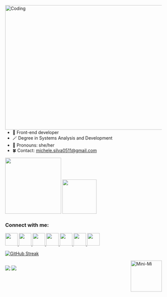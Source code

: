 <div>
  <img align="right" alt="Coding" width="400%" height="400px" style="object-fit:contain" src="https://media.giphy.com/media/v1.Y2lkPTc5MGI3NjExNDNlM2FxNDcwYm9zeGJ6ZnNpdDUxenVteHFsang0bnFtcDRyNmV2diZlcD12MV9pbnRlcm5hbF9naWZfYnlfaWQmY3Q9Zw/b8aJTVzAInH2StQkAO/giphy.gif">
</div>

- 💟 Front-end developer
- 🪄 Degree in Systems Analysis and Development
- 🍒 Pronouns: she/her
- 🍀 Contact: michele.silva0511@gmail.com

<div>
  <a href="https://github.com/michelesilva20">
  <img height="180em" src="https://github-readme-stats.vercel.app/api?username=michelesilva20&show_icons=true&theme=tokyonight&include_all_commits=true&count_private=true"/></a>
  <a href="https://github.com/michelesilva20">
    <img height="110em" src="https://github-readme-stats.vercel.app/api/top-langs/?username=michelesilva20&layout=compact&langs_count=7&theme=tokyonight"/></a>
</div>
  
  <div align="left">
    <h3>Connect with me:</h3>
   <a href="#" target="_blank"> 
     <img src="https://cdn.jsdelivr.net/gh/devicons/devicon@latest/icons/html5/html5-original.svg" width="40" height="40"/>
   </a> 
   <a href="#" target="_blank"> 
     <img src="https://cdn.jsdelivr.net/gh/devicons/devicon@latest/icons/css3/css3-original.svg" width="40" height="40"/>
   </a> 
    <a href="#" target="_blank"> 
     <img src="https://cdn.jsdelivr.net/gh/devicons/devicon@latest/icons/react/react-original.svg" width="40" height="40"/>
   </a> 
     <a href="#" target="_blank"> 
     <img src="https://cdn.jsdelivr.net/gh/devicons/devicon@latest/icons/vuejs/vuejs-original.svg" width="40" height="40"/>
   </a>
      <a href="#" target="_blank"> 
    <img src="https://cdn.jsdelivr.net/gh/devicons/devicon@latest/icons/bootstrap/bootstrap-original.svg" width="40" height="40"/>
   </a>
     <a href="#" target="_blank"> 
   <img src="https://cdn.jsdelivr.net/gh/devicons/devicon@latest/icons/tailwindcss/tailwindcss-original.svg" width="40" height="40"/>
   </a>
     <a href="#" target="_blank"> 
     <img src="https://cdn.jsdelivr.net/gh/devicons/devicon@latest/icons/laravel/laravel-original.svg" width="40" height="40"/>
   </a>
  </div>

[![GitHub Streak](https://github-readme-streak-stats.herokuapp.com?user=michelesilva20&theme=dark&date_format=j%20M%5B%20Y%5D)](https://git.io/streak-stats)


  <img align="right" alt="Mini-Mi" height="100" src="https://media.giphy.com/media/Xvl4x6XkIs8zXz5hVu/giphy.gif">
  
</div>
  
  ##

<div> 
  <a href = "mailto:michele.silva0511@gmail.com" target="_blank"><img src="https://img.shields.io/badge/-Gmail-%23333?style=for-the-badge&logo=gmail&logoColor=white"></a>
  <a href="https://www.linkedin.com/in/michele-silva-462b21218" target="_blank"><img src="https://img.shields.io/badge/-LinkedIn-%230077B5?style=for-the-badge&logo=linkedin&logoColor=white"></a> 
 
</div>


